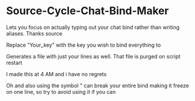 # Source-Cycle-Chat-Bind-Maker
Lets you focus on actually typing out your chat bind rather than writing aliases. Thanks source

Replace "Your_key" with the key you wish to bind everything to

Generates a file with just your lines as well. That file is purged on script restart 

I made this at 4 AM and i have no regrets

Oh and also using the symbol " can break your entire bind making it freeze on one line, so try to avoid using it if you can
